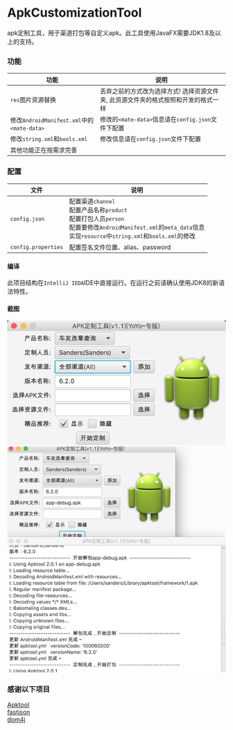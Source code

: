# ApkCustomizationTool
apk定制工具，用于渠道打包等自定义apk。此工具使用JavaFX需要JDK1.8及以上的支持。

### 功能
|功能|说明|
|----|----|
|`res`图片资源替换|丢弃之前的方式改为选择方式! 选择资源文件夹, 此资源文件夹的格式按照和开发的格式一样|
|修改`AndroidManifest.xml`中的`<mate-data>`|修改的`<mate-data>`信息请在`config.json`文件下配置|
|修改`string.xml`和`bools.xml`|修改信息请在`config.json`文件下配置|
|其他功能正在按需求完善||

### 配置
|文件|说明|
|----|----|
|`config.json`|配置渠道`channel`<br>配置产品名称`product`<br>配置打包人员`person`<br>配置要修改`AndroidManifest.xml`的`meta_data`信息<br> 实现`resource`中`string.xml`和`bools.xml`的修改|
|`config.properties`|配置签名文件位置、alias、password|

#### 编译
此项目结构在`IntelliJ IEDA`IDE中直接运行。在运行之前请确认使用JDK8的新语法特性。

#### 截图
![image](https://github.com/SSOOnline/ApkCustomizationTool/raw/master/screenshot/a.png)
![image](https://github.com/SSOOnline/ApkCustomizationTool/raw/master/screenshot/b.png)
### 感谢以下项目
[Apktool](http://ibotpeaches.github.io/Apktool/)<br>
[fastjson](https://github.com/alibaba/fastjson)<br>
[dom4j]()